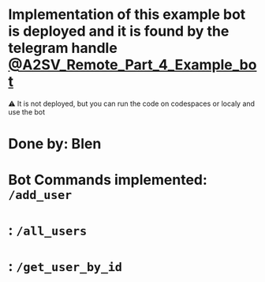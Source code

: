 # Implementation of this example bot is deployed and it is found by the telegram handle [@A2SV_Remote_Part_4_Example_bot](https://t.me/A2SV_Remote_Part_4_Example_bot)

⚠ It is not deployed, but you can run the code on codespaces or localy and use the bot
# Done by: Blen
# Bot Commands implemented: `/add_user`
#                         : `/all_users`
#                         : `/get_user_by_id`
#
